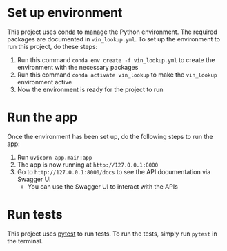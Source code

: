 # Set up environment
This project uses [conda](https://docs.conda.io/en/latest/miniconda.html) to manage the Python environment. The required packages are documented in `vin_lookup.yml`.
To set up the environment to run this project, do these steps:
1. Run this command `conda env create -f vin_lookup.yml` to create the environment with the necessary packages
1. Run this command `conda activate vin_lookup` to make the `vin_lookup` environment active
1. Now the environment is ready for the project to run

# Run the app
Once the environment has been set up, do the following steps to run the app:
1. Run `uvicorn app.main:app`
1. The app is now running at `http://127.0.0.1:8000`
1. Go to `http://127.0.0.1:8000/docs` to see the API documentation via Swagger UI
    * You can use the Swagger UI to interact with the APIs

# Run tests
This project uses [pytest](https://docs.pytest.org/en/7.1.x/contents.html) to run tests. To run the tests, simply run `pytest` in the terminal.
